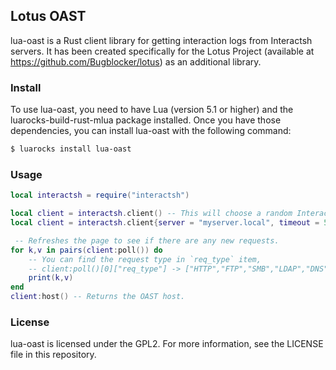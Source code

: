 ## Lotus OAST
lua-oast is a Rust client library for getting interaction logs from Interactsh servers. It has been created specifically for the Lotus Project (available at https://github.com/Bugblocker/lotus) as an additional library.

### Install
To use lua-oast, you need to have Lua (version 5.1 or higher) and the luarocks-build-rust-mlua package installed. Once you have those dependencies, you can install lua-oast with the following command:

```bash
$ luarocks install lua-oast
```


### Usage

```lua
local interactsh = require("interactsh")

local client = interactsh.client() -- This will choose a random Interactsh server with a timeout of 30 seconds.
local client = interactsh.client{server = "myserver.local", timeout = 5} -- Use this to specify a custom server and timeout.

 -- Refreshes the page to see if there are any new requests.
for k,v in pairs(client:poll()) do 
    -- You can find the request type in `req_type` item,
    -- client:poll()[0]["req_type"] -> ["HTTP","FTP","SMB","LDAP","DNS","SMTP"]
    print(k,v)
end
client:host() -- Returns the OAST host.

```


### License
lua-oast is licensed under the GPL2. For more information, see the LICENSE file in this repository.
